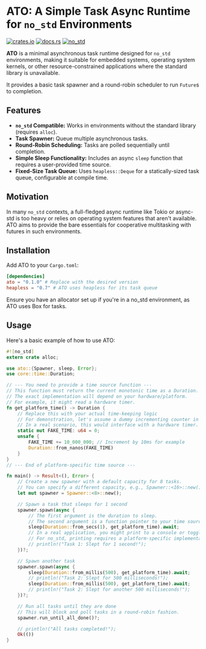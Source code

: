 # ATO: A Simple Task Async Runtime for `no_std` Environments

[![crates.io](https://img.shields.io/crates/v/ato.svg)](https://crates.io/crates/ato) [![docs.rs](https://docs.rs/ato/badge.svg)](https://docs.rs/ato) [![no_std](https://img.shields.io/badge/no__std-compatible-brightgreen.svg)](#)

**ATO** is a minimal asynchronous task runtime designed for `no_std` environments, making it suitable for embedded systems, operating system kernels, or other resource-constrained applications where the standard library is unavailable.

It provides a basic task spawner and a round-robin scheduler to run `Future`s to completion.

## Features

* **`no_std` Compatible:** Works in environments without the standard library (requires `alloc`).
* **Task Spawner:** Queue multiple asynchronous tasks.
* **Round-Robin Scheduling:** Tasks are polled sequentially until completion.
* **Simple Sleep Functionality:** Includes an async `sleep` function that requires a user-provided time source.
* **Fixed-Size Task Queue:** Uses `heapless::Deque` for a statically-sized task queue, configurable at compile time.

## Motivation

In many `no_std` contexts, a full-fledged async runtime like Tokio or async-std is too heavy or relies on operating system features that aren't available. ATO aims to provide the bare essentials for cooperative multitasking with futures in such environments.

## Installation

Add ATO to your `Cargo.toml`:

```toml
[dependencies]
ato = "0.1.0" # Replace with the desired version
heapless = "0.7" # ATO uses heapless for its task queue
```

Ensure you have an allocator set up if you're in a no_std environment, as ATO uses Box for tasks.

## Usage

Here's a basic example of how to use ATO:


```rust
#![no_std]
extern crate alloc;

use ato::{Spawner, sleep, Error};
use core::time::Duration;

// --- You need to provide a time source function ---
// This function must return the current monotonic time as a Duration.
// The exact implementation will depend on your hardware/platform.
// For example, it might read a hardware timer.
fn get_platform_time() -> Duration {
    // Replace this with your actual time-keeping logic
    // For demonstration, let's assume a dummy incrementing counter in nanoseconds.
    // In a real scenario, this would interface with a hardware timer.
    static mut FAKE_TIME: u64 = 0;
    unsafe {
        FAKE_TIME += 10_000_000; // Increment by 10ms for example
        Duration::from_nanos(FAKE_TIME)
    }
}
// --- End of platform-specific time source ---

fn main() -> Result<(), Error> {
    // Create a new spawner with a default capacity for 8 tasks.
    // You can specify a different capacity, e.g., Spawner::<16>::new().
    let mut spawner = Spawner::<8>::new();

    // Spawn a task that sleeps for 1 second
    spawner.spawn(async {
        // The first argument is the duration to sleep.
        // The second argument is a function pointer to your time source.
        sleep(Duration::from_secs(1), get_platform_time).await;
        // In a real application, you might print to a console or toggle an LED.
        // For no_std, printing requires a platform-specific implementation.
        // println!("Task 1: Slept for 1 second!");
    })?;

    // Spawn another task
    spawner.spawn(async {
        sleep(Duration::from_millis(500), get_platform_time).await;
        // println!("Task 2: Slept for 500 milliseconds!");
        sleep(Duration::from_millis(500), get_platform_time).await;
        // println!("Task 2: Slept for another 500 milliseconds!");
    })?;

    // Run all tasks until they are done
    // This will block and poll tasks in a round-robin fashion.
    spawner.run_until_all_done()?;

    // println!("All tasks completed!");
    Ok(())
}
```
